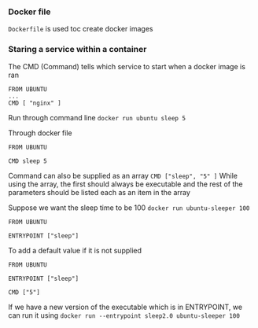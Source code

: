 ### Docker file
``` Dockerfile ``` is used toc create docker images

### Staring a service within a container
The CMD (Command) tells which service to start when a docker image is ran
```
FROM UBUNTU
...
CMD [ "nginx" ]
```

Run through command line
``` docker run ubuntu sleep 5 ```

Through docker file
```
FROM UBUNTU

CMD sleep 5
```
Command can also be supplied as an array ``` CMD ["sleep", "5" ] ```
While using the array, the first should always be executable and the rest of the parameters should be listed each as an item in the array

Suppose we want the sleep time to be 100 ``` docker run ubuntu-sleeper 100 ```
```
FROM UBUNTU

ENTRYPOINT ["sleep"]
```

To add a default value if it is not supplied
```
FROM UBUNTU

ENTRYPOINT ["sleep"]

CMD ["5"]
```

If we have a new version of the executable which is in ENTRYPOINT, we can run it using ``` docker run --entrypoint sleep2.0 ubuntu-sleeper 100 ```


